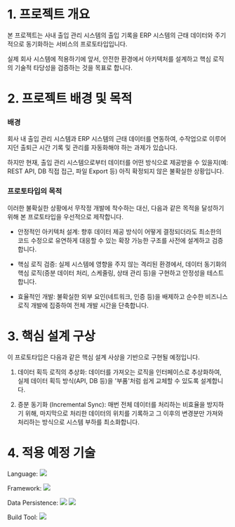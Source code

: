 # 1. 프로젝트 개요
본 프로젝트는 사내 출입 관리 시스템의 출입 기록을 ERP 시스템의 근태 데이터와 주기적으로 동기화하는 서비스의 프로토타입입니다.

실제 회사 시스템에 적용하기에 앞서, 안전한 환경에서 아키텍처를 설계하고 핵심 로직의 기술적 타당성을 검증하는 것을 목표로 합니다.

# 2. 프로젝트 배경 및 목적
### 배경
회사 내 출입 관리 시스템과 ERP 시스템의 근태 데이터를 연동하여, 수작업으로 이루어지던 출퇴근 시간 기록 및 관리를 자동화해야 하는 과제가 있습니다.

하지만 현재, 출입 관리 시스템으로부터 데이터를 어떤 방식으로 제공받을 수 있을지(예: REST API, DB 직접 접근, 파일 Export 등) 아직 확정되지 않은 불확실한 상황입니다.

### 프로토타입의 목적
이러한 불확실한 상황에서 무작정 개발에 착수하는 대신, 다음과 같은 목적을 달성하기 위해 본 프로토타입을 우선적으로 제작합니다.

* 안정적인 아키텍처 설계: 향후 데이터 제공 방식이 어떻게 결정되더라도 최소한의 코드 수정으로 유연하게 대응할 수 있는 확장 가능한 구조를 사전에 설계하고 검증합니다.

* 핵심 로직 검증: 실제 시스템에 영향을 주지 않는 격리된 환경에서, 데이터 동기화의 핵심 로직(증분 데이터 처리, 스케줄링, 상태 관리 등)을 구현하고 안정성을 테스트합니다.

* 효율적인 개발: 불확실한 외부 요인(네트워크, 인증 등)을 배제하고 순수한 비즈니스 로직 개발에 집중하여 전체 개발 시간을 단축합니다.

# 3. 핵심 설계 구상
이 프로토타입은 다음과 같은 핵심 설계 사상을 기반으로 구현될 예정입니다.

1. 데이터 획득 로직의 추상화:
데이터를 가져오는 로직을 인터페이스로 추상화하여, 실제 데이터 획득 방식(API, DB 등)을 '부품'처럼 쉽게 교체할 수 있도록 설계합니다.

2. 증분 동기화 (Incremental Sync):
매번 전체 데이터를 처리하는 비효율을 방지하기 위해, 마지막으로 처리한 데이터의 위치를 기록하고 그 이후의 변경분만 가져와 처리하는 방식으로 시스템 부하를 최소화합니다.

# 4. 적용 예정 기술 
Language: <img src="https://img.shields.io/badge/Java-21-orange?logo=openjdk&logoColor=white"/>

Framework: <img src="https://img.shields.io/badge/Spring Boot-3.5.3-brightgreen?logo=spring&logoColor=white"/>

Data Persistence: <img src="https://img.shields.io/badge/Spring Data JPA-4C8A2C?logo=spring&logoColor=white"/> <img src="https://img.shields.io/badge/H2 Database-596D78?logo=h2&logoColor=white"/>

Build Tool: <img src="https://img.shields.io/badge/Gradle-02303A?logo=gradle&logoColor=white"/>
